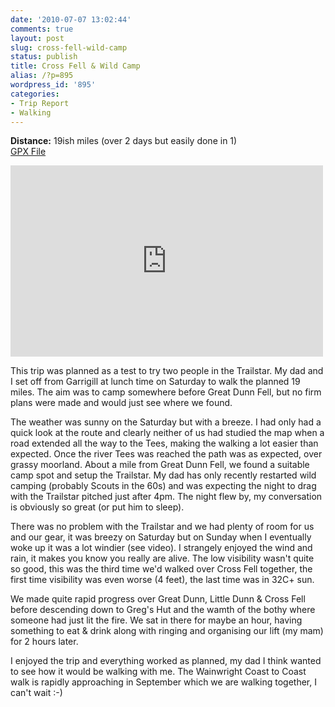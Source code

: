 ```yaml
---
date: '2010-07-07 13:02:44'
comments: true
layout: post
slug: cross-fell-wild-camp
status: publish
title: Cross Fell & Wild Camp
alias: /?p=895
wordpress_id: '895'
categories:
- Trip Report
- Walking
---
```


**Distance:** 19ish miles (over 2 days but easily done in 1)  
[GPX File](http://dl.dropbox.com/u/2657852/website/files/CrossFell.zip)  

<embed src="http://www.youtube.com/v/7d3DLikVTGg&amp;hl=en_GB&amp;fs=1" type="application/x-shockwave-flash" allowscriptaccess="always" allowfullscreen="true" width="500" height="306"></embed>  

This trip was planned as a test to try two people in the Trailstar. My dad and I set off from Garrigill at lunch time on Saturday to walk the planned 19 miles. The aim was to camp somewhere before Great Dunn Fell, but no firm plans were made and would just see where we found.  
<!-- more -->
The weather was sunny on the Saturday but with a breeze. I had only had a quick look at the route and clearly neither of us had studied the map when a road extended all the way to the Tees, making the walking a lot easier than expected. Once the river Tees was reached the path was as expected, over grassy moorland. About a mile from Great Dunn Fell, we found a suitable camp spot and setup the Trailstar. My dad has only recently restarted wild camping (probably Scouts in the 60s) and was expecting the night to drag with the Trailstar pitched just after 4pm. The night flew by, my conversation is obviously so great (or put him to sleep).  

There was no problem with the Trailstar and we had plenty of room for us and our gear, it was breezy on Saturday but on Sunday when I eventually woke up it was a lot windier (see video). I strangely enjoyed the wind and rain, it makes you know you really are alive. The low visibility wasn't quite so good, this was the third time we'd walked over Cross Fell together, the first time visibility was even worse (4 feet), the last time was in 32C+ sun.  

We made quite rapid progress over Great Dunn, Little Dunn & Cross Fell before descending down to Greg's Hut and the wamth of the bothy where someone had just lit the fire. We sat in there for maybe an hour, having something to eat & drink along with ringing and organising our lift (my mam) for 2 hours later.  

I enjoyed the trip and everything worked as planned, my dad I think wanted to see how it would be walking with me. The Wainwright Coast to Coast walk is rapidly approaching in September which we are walking together, I can't wait :-)
